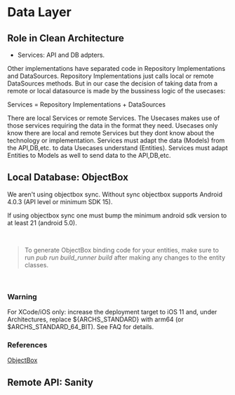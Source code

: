 # Data Layer

## Role in Clean Architecture

* Services: API and DB adpters.

Other implementations have separated code in Repository Implementations and DataSources. Repository Implementations just calls local or remote DataSources
methods. But in our case the decision of taking data from a remote or local datasource is made by the bussiness logic of the usecases:

Services = Repository Implementations + DataSources

There are local Services or remote Services. The Usecases makes use of those services requiring 
the data in the format they need. Usecases only know there are local and remote Services but they
dont know about the technology or implementation. Services must adapt the data (Models) from the API,DB,etc.
to data Usecases understand (Entities). Services must adapt Entities to Models as well to send data to the
API,DB,etc.

## Local Database: ObjectBox

We aren't using objectbox sync. Without sync objectbox supports Android 4.0.3 (API level or minimum SDK 15).

If using objectbox sync one must bump the minimum android sdk
version to at least 21 (android 5.0).

<br/>

> To generate ObjectBox binding code for your entities, make sure to run *pub run build_runner build* after making any changes to the entity classes. 

<br/>

### Warning

For XCode/iOS only: increase the deployment target to iOS 11 and, under Architectures, replace ${ARCHS_STANDARD} with arm64 (or $ARCHS_STANDARD_64_BIT). See FAQ for details.
### References
[ObjectBox](https://docs.objectbox.io/)


## Remote API: Sanity
